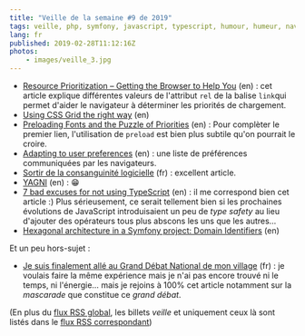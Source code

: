 ```yaml
---
title: "Veille de la semaine #9 de 2019"
tags: veille, php, symfony, javascript, typescript, humour, humeur, navigateur, standard, web, performances, css
lang: fr
published: 2019-02-28T11:12:16Z
photos:
    - images/veille_3.jpg
---
```

* [Resource Prioritization – Getting the Browser to Help You](https://developers.google.com/web/fundamentals/performance/resource-prioritization) (en)&nbsp;: cet article explique différentes valeurs de l'attribut `rel` de la balise `link`qui permet d'aider le navigateur à déterminer les priorités de chargement.
* [Using CSS Grid the right way](https://vgpena.github.io/using-css-grid-the-right-way/) (en)
* [Preloading Fonts and the Puzzle of Priorities](https://andydavies.me/blog/2019/02/12/preloading-fonts-and-the-puzzle-of-priorities/) (en)&nbsp;: Pour complèter le premier lien, l'utilisation de `preload` est bien plus subtile qu'on pourrait le croire.
* [Adapting to user preferences](https://justmarkup.com/log/2019/02/adapting-to-user-preferences/) (en)&nbsp;: une liste de préférences communiquées par les navigateurs.
* [Sortir de la consanguinité logicielle](https://blog.octo.com/sortir-de-la-consanguinite-logicielle/) (fr)&nbsp;: excellent article.
* [YAGNI](https://www.monkeyuser.com/2019/yagni/) (en)&nbsp;: 😁
* [7 bad excuses for not using TypeScript](https://blog.logrocket.com/7-bad-excuses-for-not-using-typescript-dbf5e603a9a8) (en)&nbsp;: il me correspond bien cet article :) Plus sérieusement, ce serait tellement bien si les prochaines évolutions de JavaScript introduisaient un peu de *type safety* au lieu d'ajouter des opérateurs tous plus abscons les uns que les autres…
* [Hexagonal architecture in a Symfony project: Domain Identifiers](https://apiumhub.com/tech-blog-barcelona/hexagonal-symfony-domain-identifiers/) (en)

Et un peu hors-sujet&nbsp;:

* [Je suis finalement allé au Grand Débat National de mon village](http://jcfrog.com/blog/je-suis-finalement-alle-au-grand-debat-national-de-mon-village/) (fr)&nbsp;: je voulais faire la même expérience mais je n'ai pas encore trouvé ni le temps, ni l'énergie… mais je rejoins à 100% cet article notamment sur la *mascarade* que constitue ce *grand débat*.

(En plus du [flux RSS global](/rss.xml), les billets *veille*
et uniquement ceux là sont listés dans le [flux RSS correspondant](/rss/veille.xml))
